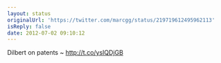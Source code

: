 ```yaml
---
layout: status
originalUrl: 'https://twitter.com/marcgg/status/219719612495962113'
isReply: false
date: 2012-07-02 09:10:12
---
```


Dilbert on patents ~ http://t.co/ysIQDjGB
